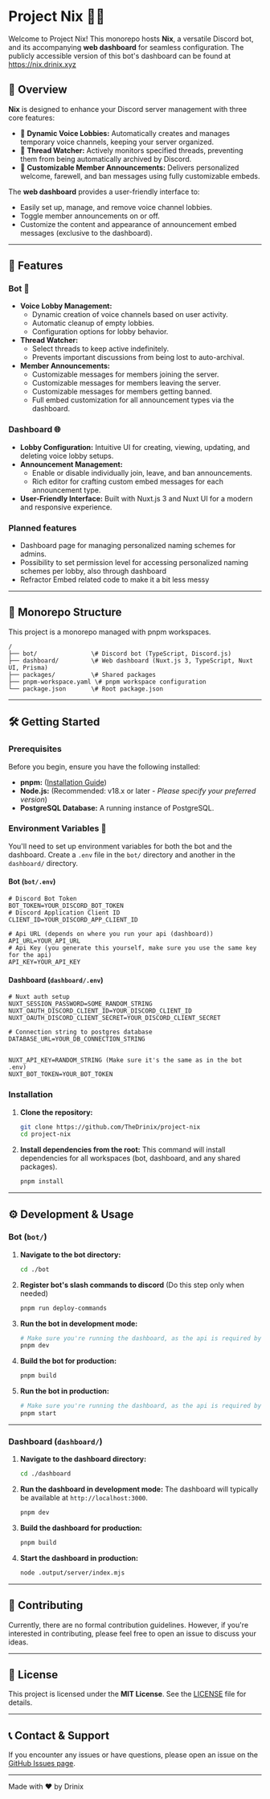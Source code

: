 # Project Nix 🤖✨

Welcome to Project Nix! This monorepo hosts **Nix**, a versatile Discord bot, and its accompanying **web dashboard** for seamless configuration. The publicly accessible version of this bot's dashboard can be found at https://nix.drinix.xyz

## 📜 Overview

**Nix** is designed to enhance your Discord server management with three core features:

* 🎤 **Dynamic Voice Lobbies:** Automatically creates and manages temporary voice channels, keeping your server organized.
* 🧵 **Thread Watcher:** Actively monitors specified threads, preventing them from being automatically archived by Discord.
* 📢 **Customizable Member Announcements:** Delivers personalized welcome, farewell, and ban messages using fully customizable embeds.

The **web dashboard** provides a user-friendly interface to:

* Easily set up, manage, and remove voice channel lobbies.
* Toggle member announcements on or off.
* Customize the content and appearance of announcement embed messages (exclusive to the dashboard).

---

## 🚀 Features

### Bot 🤖
* **Voice Lobby Management:**
    * Dynamic creation of voice channels based on user activity.
    * Automatic cleanup of empty lobbies.
    * Configuration options for lobby behavior.
* **Thread Watcher:**
    * Select threads to keep active indefinitely.
    * Prevents important discussions from being lost to auto-archival.
* **Member Announcements:**
    * Customizable messages for members joining the server.
    * Customizable messages for members leaving the server.
    * Customizable messages for members getting banned.
    * Full embed customization for all announcement types via the dashboard.

### Dashboard 🌐
* **Lobby Configuration:** Intuitive UI for creating, viewing, updating, and deleting voice lobby setups.
* **Announcement Management:**
    * Enable or disable individually join, leave, and ban announcements.
    * Rich editor for crafting custom embed messages for each announcement type.
* **User-Friendly Interface:** Built with Nuxt.js 3 and Nuxt UI for a modern and responsive experience.

### Planned features
* Dashboard page for managing personalized naming schemes for admins.
* Possibility to set permission level for accessing personalized naming schemes per lobby, also through dashboard
* Refractor Embed related code to make it a bit less messy

---

## 📁 Monorepo Structure

This project is a monorepo managed with pnpm workspaces.

```
/
├── bot/               \# Discord bot (TypeScript, Discord.js)
├── dashboard/         \# Web dashboard (Nuxt.js 3, TypeScript, Nuxt UI, Prisma)
├── packages/          \# Shared packages
├── pnpm-workspace.yaml \# pnpm workspace configuration
└── package.json       \# Root package.json
```

---

## 🛠️ Getting Started

### Prerequisites

Before you begin, ensure you have the following installed:

* **pnpm:** ([Installation Guide](https://pnpm.io/installation))
* **Node.js:** (Recommended: v18.x or later - *Please specify your preferred version*)
* **PostgreSQL Database:** A running instance of PostgreSQL.

### Environment Variables 🔑

You'll need to set up environment variables for both the bot and the dashboard. Create a `.env` file in the `bot/` directory and another in the `dashboard/` directory.

#### Bot (`bot/.env`)

```env
# Discord Bot Token
BOT_TOKEN=YOUR_DISCORD_BOT_TOKEN
# Discord Application Client ID
CLIENT_ID=YOUR_DISCORD_APP_CLIENT_ID

# Api URL (depends on where you run your api (dashboard))
API_URL=YOUR_API_URL
# Api Key (you generate this yourself, make sure you use the same key for the api)
API_KEY=YOUR_API_KEY
```

#### Dashboard (`dashboard/.env`)

```env
# Nuxt auth setup
NUXT_SESSION_PASSWORD=SOME_RANDOM_STRING
NUXT_OAUTH_DISCORD_CLIENT_ID=YOUR_DISCORD_CLIENT_ID
NUXT_OAUTH_DISCORD_CLIENT_SECRET=YOUR_DISCORD_CLIENT_SECRET

# Connection string to postgres database
DATABASE_URL=YOUR_DB_CONNECTION_STRING


NUXT_API_KEY=RANDOM_STRING (Make sure it's the same as in the bot .env)
NUXT_BOT_TOKEN=YOUR_BOT_TOKEN
```

### Installation

1.  **Clone the repository:**

    ```bash
    git clone https://github.com/TheDrinix/project-nix
    cd project-nix
    ```

2.  **Install dependencies from the root:**
    This command will install dependencies for all workspaces (bot, dashboard, and any shared packages).

    ```bash
    pnpm install
    ```

-----

## ⚙️ Development & Usage

### Bot (`bot/`)

1.  **Navigate to the bot directory:**

    ```bash
    cd ./bot
    ```

2.  **Register bot's slash commands to discord** (Do this step only when needed)
    ```bash
    pnpm run deploy-commands
    ```

3.  **Run the bot in development mode:**

    ```bash
    # Make sure you're running the dashboard, as the api is required by the bot
    pnpm dev
    ```

4.  **Build the bot for production:**

    ```bash
    pnpm build
    ```


5.  **Run the bot in production:**

    ```bash
    # Make sure you're running the dashboard, as the api is required by the bot
    pnpm start
    ```

-----

### Dashboard (`dashboard/`)

1.  **Navigate to the dashboard directory:**

    ```bash
    cd ./dashboard
    ```

2.  **Run the dashboard in development mode:**
    The dashboard will typically be available at `http://localhost:3000`.

    ```bash
    pnpm dev
    ```

3.  **Build the dashboard for production:**

    ```bash
    pnpm build
    ```

4.  **Start the dashboard in production:**

    ```bash
    node .output/server/index.mjs
    ```

-----


## 🤝 Contributing

Currently, there are no formal contribution guidelines. However, if you're interested in contributing, please feel free to open an issue to discuss your ideas.

-----

## 📜 License

This project is licensed under the **MIT License**. See the [LICENSE](LICENSE) file for details.

-----

## 📞 Contact & Support

If you encounter any issues or have questions, please open an issue on the [GitHub Issues page](https://github.com/TheDrinix/Project-Nix/issues).

-----

Made with ❤️ by Drinix
